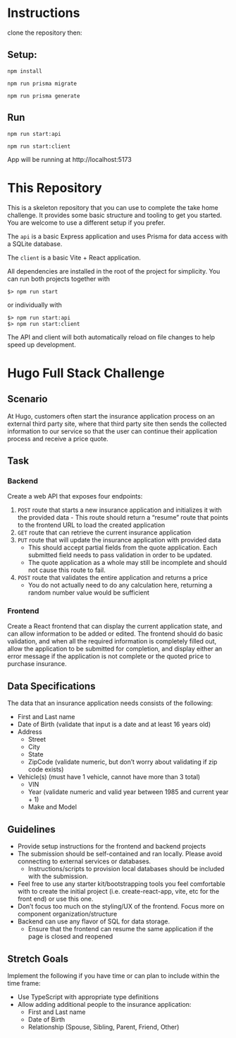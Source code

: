 # Instructions

clone the repository then:

## Setup:

`npm install`

`npm run prisma migrate`

`npm run prisma generate`

## Run

`npm run start:api`

`npm run start:client`

App will be running at http://localhost:5173

# This Repository

This is a skeleton repository that you can use to complete the take home challenge. It provides some
basic structure and tooling to get you started. You are welcome to use a different setup if you
prefer.

The `api` is a basic Express application and uses Prisma for data access with a SQLite database.

The `client` is a basic Vite + React application.

All dependencies are installed in the root of the project for simplicity. You can run both projects
together with

```
$> npm run start
```

or individually with

```
$> npm run start:api
$> npm run start:client
```

The API and client will both automatically reload on file changes to help speed up development.

# Hugo Full Stack Challenge

## Scenario

At Hugo, customers often start the insurance application process on an external third party site,
where that third party site then sends the collected information to our service so that the user can
continue their application process and receive a price quote.

## Task

### Backend

Create a web API that exposes four endpoints:

1. `POST` route that starts a new insurance application and initializes it with the provided data -
   This route should return a “resume” route that points to the frontend URL to load the created
   application
2. `GET` route that can retrieve the current insurance application
3. `PUT` route that will update the insurance application with provided data
    - This should accept partial fields from the quote application. Each submitted field needs to
      pass validation in order to be updated.
    - The quote application as a whole may still be incomplete and should not cause this route to
      fail.
4. `POST` route that validates the entire application and returns a price
    - You do not actually need to do any calculation here, returning a random number value would be
      sufficient

### Frontend

Create a React frontend that can display the current application state, and can allow information to
be added or edited. The frontend should do basic validation, and when all the required information
is completely filled out, allow the application to be submitted for completion, and display either
an error message if the application is not complete or the quoted price to purchase insurance.

## Data Specifications

The data that an insurance application needs consists of the following:

-   First and Last name
-   Date of Birth (validate that input is a date and at least 16 years old)
-   Address
    -   Street
    -   City
    -   State
    -   ZipCode (validate numeric, but don’t worry about validating if zip code exists)
-   Vehicle(s) (must have 1 vehicle, cannot have more than 3 total)
    -   VIN
    -   Year (validate numeric and valid year between 1985 and current year + 1)
    -   Make and Model

## Guidelines

-   Provide setup instructions for the frontend and backend projects
-   The submission should be self-contained and ran locally. Please avoid connecting to external
    services or databases.
    -   Instructions/scripts to provision local databases should be included with the submission.
-   Feel free to use any starter kit/bootstrapping tools you feel comfortable with to create the
    initial project (i.e. create-react-app, vite, etc for the front end) or use this one.
-   Don’t focus too much on the styling/UX of the frontend. Focus more on component
    organization/structure
-   Backend can use any flavor of SQL for data storage.
    -   Ensure that the frontend can resume the same application if the page is closed and reopened

## Stretch Goals

Implement the following if you have time or can plan to include within the time frame:

-   Use TypeScript with appropriate type definitions
-   Allow adding additional people to the insurance application:
    -   First and Last name
    -   Date of Birth
    -   Relationship (Spouse, Sibling, Parent, Friend, Other)
